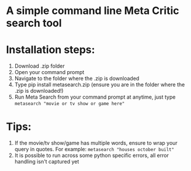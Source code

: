 # A simple command line Meta Critic search tool

# Installation steps:
1. Download .zip folder
2. Open your command prompt
3. Navigate to the folder where the .zip is downloaded
4. Type pip install metasearch.zip (ensure you are in the folder where the .zip is downloaded!)
5. Run Meta Search from your command prompt at anytime, just type ```metasearch "movie or tv show or game here"```

# Tips:
1. If the movie/tv show/game has multiple words, ensure to wrap your query in quotes. For example: ```metasearch "houses october built"```
2. It is possible to run across some python specific errors, all error handling isn't captured yet
